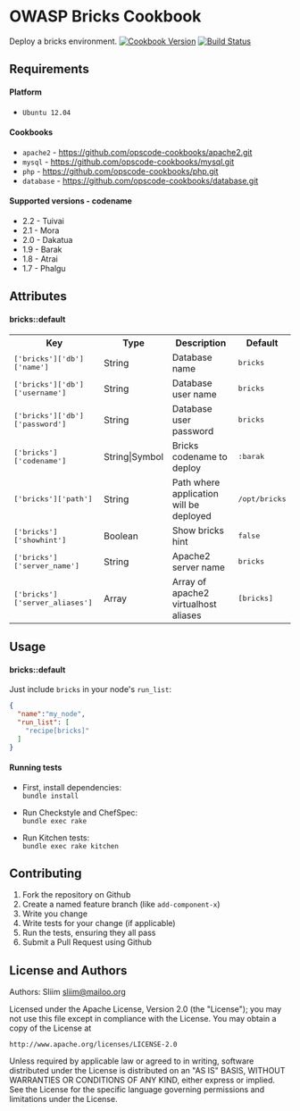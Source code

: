 OWASP Bricks Cookbook
=============
Deploy a bricks environment.
[![Cookbook Version](https://img.shields.io/cookbook/v/bricks.svg)](https://community.opscode.com/cookbooks/bricks) [![Build Status](https://secure.travis-ci.org/wargames-cookbooks/bricks.png)](http://travis-ci.org/wargames-cookbooks/bricks)

Requirements
------------

#### Platform
- `Ubuntu 12.04`

#### Cookbooks
- `apache2` - https://github.com/opscode-cookbooks/apache2.git
- `mysql` - https://github.com/opscode-cookbooks/mysql.git
- `php` - https://github.com/opscode-cookbooks/php.git
- `database` - https://github.com/opscode-cookbooks/database.git

#### Supported versions - codename
- 2.2 - Tuivai
- 2.1 - Mora
- 2.0 - Dakatua
- 1.9 - Barak
- 1.8 - Atrai
- 1.7 - Phalgu


Attributes
----------
#### bricks::default
<table>
<tr>
<th>Key</th>
<th>Type</th>
<th>Description</th>
<th>Default</th>
</tr>
<tr>
<td><tt>['bricks']['db']['name']</tt></td>
<td>String</td>
<td>Database name</td>
<td><tt>bricks</tt></td>
</tr>
<tr>
<td><tt>['bricks']['db']['username']</tt></td>
<td>String</td>
<td>Database user name</td>
<td><tt>bricks</tt></td>
</tr>
<tr>
<td><tt>['bricks']['db']['password']</tt></td>
<td>String</td>
<td>Database user password</td>
<td><tt>bricks</tt></td>
</tr>
<tr>
<td><tt>['bricks']['codename']</tt></td>
<td>String|Symbol</td>
<td>Bricks codename to deploy</td>
<td><tt>:barak</tt></td>
</tr>
<tr>
<td><tt>['bricks']['path']</tt></td>
<td>String</td>
<td>Path where application will be deployed</td>
<td><tt>/opt/bricks</tt></td>
</tr>
<tr>
<td><tt>['bricks']['showhint']</tt></td>
<td>Boolean</td>
<td>Show bricks hint</td>
<td><tt>false</tt></td>
</tr>
<tr>
<td><tt>['bricks']['server_name']</tt></td>
<td>String</td>
<td>Apache2 server name</td>
<td><tt>bricks</tt></td>
</tr>
<tr>
<td><tt>['bricks']['server_aliases']</tt></td>
<td>Array</td>
<td>Array of apache2 virtualhost aliases</td>
<td><tt>[bricks]</tt></td>
</tr>
</table>

Usage
-----
#### bricks::default

Just include `bricks` in your node's `run_list`:

```json
{
  "name":"my_node",
  "run_list": [
    "recipe[bricks]"
  ]
}
```

#### Running tests

- First, install dependencies:  
`bundle install`

- Run Checkstyle and ChefSpec:  
`bundle exec rake`

- Run Kitchen tests:  
`bundle exec rake kitchen`  

Contributing
------------
1. Fork the repository on Github
2. Create a named feature branch (like `add-component-x`)
3. Write you change
4. Write tests for your change (if applicable)
5. Run the tests, ensuring they all pass
6. Submit a Pull Request using Github

License and Authors
-------------------
Authors: Sliim <sliim@mailoo.org> 

Licensed under the Apache License, Version 2.0 (the "License"); you may not use this file except in compliance with the License. You may obtain a copy of the License at

    http://www.apache.org/licenses/LICENSE-2.0

Unless required by applicable law or agreed to in writing, software distributed under the License is distributed on an "AS IS" BASIS, WITHOUT WARRANTIES OR CONDITIONS OF ANY KIND, either express or implied. See the License for the specific language governing permissions and limitations under the License.
